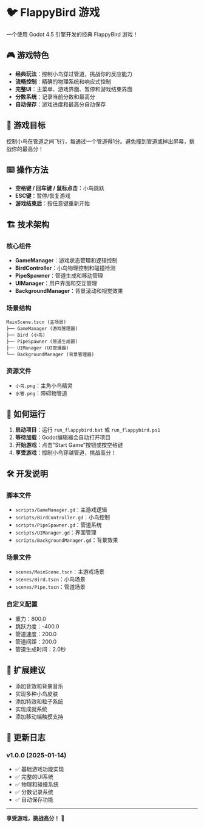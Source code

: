 # 🐦 FlappyBird 游戏

一个使用 Godot 4.5 引擎开发的经典 FlappyBird 游戏！

## 🎮 游戏特色

- **经典玩法**：控制小鸟穿过管道，挑战你的反应能力
- **流畅控制**：精确的物理系统和响应式控制
- **完整UI**：主菜单、游戏界面、暂停和游戏结束界面
- **分数系统**：记录当前分数和最高分
- **自动保存**：游戏进度和最高分自动保存

## 🎯 游戏目标

控制小鸟在管道之间飞行，每通过一个管道得1分。避免撞到管道或掉出屏幕，挑战你的最高分！

## ⌨️ 操作方法

- **空格键 / 回车键 / 鼠标点击**：小鸟跳跃
- **ESC键**：暂停/恢复游戏
- **游戏结束后**：按任意键重新开始

## 🏗️ 技术架构

### 核心组件
- **GameManager**：游戏状态管理和逻辑控制
- **BirdController**：小鸟物理控制和碰撞检测
- **PipeSpawner**：管道生成和移动管理
- **UIManager**：用户界面和交互管理
- **BackgroundManager**：背景滚动和视觉效果

### 场景结构
```
MainScene.tscn (主场景)
├── GameManager (游戏管理器)
├── Bird (小鸟)
├── PipeSpawner (管道生成器)
├── UIManager (UI管理器)
└── BackgroundManager (背景管理器)
```

### 资源文件
- `小鸟.png`：主角小鸟精灵
- `水管.png`：障碍物管道

## 🚀 如何运行

1. **启动项目**：运行 `run_flappybird.bat` 或 `run_flappybird.ps1`
2. **等待加载**：Godot编辑器会自动打开项目
3. **开始游戏**：点击"Start Game"按钮或按空格键
4. **享受游戏**：控制小鸟穿越管道，挑战高分！

## 🛠️ 开发说明

### 脚本文件
- `scripts/GameManager.gd`：主游戏逻辑
- `scripts/BirdController.gd`：小鸟控制
- `scripts/PipeSpawner.gd`：管道系统
- `scripts/UIManager.gd`：界面管理
- `scripts/BackgroundManager.gd`：背景效果

### 场景文件
- `scenes/MainScene.tscn`：主游戏场景
- `scenes/Bird.tscn`：小鸟场景
- `scenes/Pipe.tscn`：管道场景

### 自定义配置
- 重力：800.0
- 跳跃力度：-400.0
- 管道速度：200.0
- 管道间距：200.0
- 管道生成时间：2.0秒

## 🎨 扩展建议

- 添加音效和背景音乐
- 实现多种小鸟皮肤
- 添加特效和粒子系统
- 实现成就系统
- 添加移动端触摸支持

## 📝 更新日志

### v1.0.0 (2025-01-14)
- ✅ 基础游戏功能实现
- ✅ 完整的UI系统
- ✅ 物理和碰撞系统
- ✅ 分数记录系统
- ✅ 自动保存功能

---

**享受游戏，挑战高分！** 🎉
